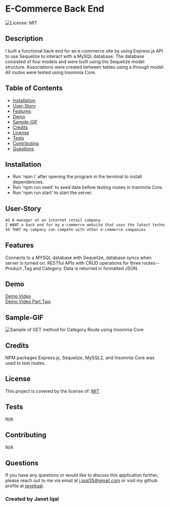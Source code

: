  # E-Commerce Back End </br>
  
![License: MIT](https://img.shields.io/badge/License-MIT-green.svg) </br>
## Description 
I built a functional back end for an e-commerce site by using Express.js API to use Sequelize to interact with a MySQL database. The database consisted of four models and were built using the Sequelize model structure. Associations were created between tables using a through model. All routes were tested using Insomnia Core. 

## Table of Contents
- [Installation](#installation)
- [User-Story](#user-story)
- [Features](#features)
- [Demo](#demo)
- [Sample-GIF](#sample-gif)
- [Credits](#credits)
- [License](#license)
- [Tests](#tests)
- [Contributing](#contributing)
- [Questions](#questions)

## Installation
  - Run 'npm i' after opening the program in the terminal to install dependencies.
  - Run 'npm run seed' to seed data before testing routes in Insomnia Core.
  - Run 'npm run start' to start the server.  
## User-Story
  ```md
AS A manager at an internet retail company
I WANT a back end for my e-commerce website that uses the latest technologies
SO THAT my company can compete with other e-commerce companies
```
## Features 
  Connects to a MYSQL database with Sequelize, database syncs when server is turned on. RESTful APIs with CRUD operations for three routes--Product ,Tag  and Category. Data is returned in formatted JSON.
## Demo
  [Demo Video](https://drive.google.com/file/d/159qgTo5idf37QCPdawoTFo2DA643cfsn/view?usp=sharing) </br>
  [Demo Video Part Two](https://drive.google.com/file/d/1H_KQ0XdqAT6QMpRwfq9A3DYde8DDK-K8/view?usp=sharing)
## Sample-GIF
<img src="./assets/CategoryDemo.gif" alt="Sample of GET method for Category Route using Insomnia Core"/> </br>

## Credits
  NPM packages Express.js, Sequelize, MySQL2, and Insomnia Core was used to test routes. 
## License 
  This project is covered by the license of: [MIT](https://opensource.org/licenses/MIT)
## Tests
  N/A
## Contributing 
  N/A
## Questions
  If you have any questions or would like to discuss this application further, please reach out to me via email at [j.iqal35@gmail.com](mailto:j.iqal35@gmail.com) or visit my github profile at [janetiqal](http://www.github.com/janetiqal).

### Created by Janet Iqal
